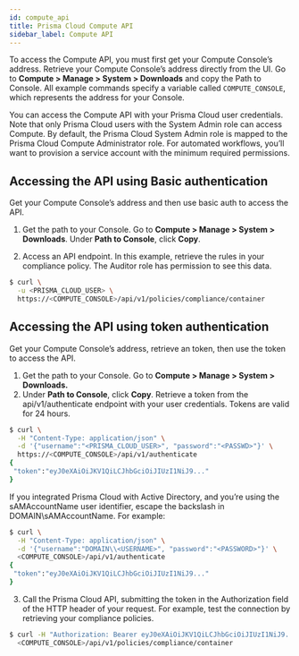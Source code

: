 ```yaml
---
id: compute_api
title: Prisma Cloud Compute API
sidebar_label: Compute API
---
```


To access the Compute API, you must first get your Compute Console’s address. Retrieve your Compute Console’s address directly from the UI. Go to **Compute > Manage > System > Downloads** and copy the Path to Console. All example commands specify a variable called `COMPUTE_CONSOLE`, which represents the address for your Console.

You can access the Compute API with your Prisma Cloud user credentials. Note that only Prisma Cloud users with the System Admin role can access Compute. By default, the Prisma Cloud System Admin role is mapped to the Prisma Cloud Compute Administrator role.
For automated workflows, you’ll want to provision a service account with the minimum required permissions.

## Accessing the API using Basic authentication
Get your Compute Console’s address and then use basic auth to access the API.

1. Get the path to your Console.
Go to **Compute > Manage > System > Downloads**.
Under **Path to Console**, click **Copy**.

2. Access an API endpoint.
In this example, retrieve the rules in your compliance policy. The Auditor role has permission to see this data.
```bash
$ curl \
  -u <PRISMA_CLOUD_USER> \
  https://<COMPUTE_CONSOLE>/api/v1/policies/compliance/container
```

## Accessing the API using token authentication
Get your Compute Console’s address, retrieve an token, then use the token to access the API.
1. Get the path to your Console.
Go to **Compute > Manage > System > Downloads.**
2. Under **Path to Console**, click **Copy**.
Retrieve a token from the api/v1/authenticate endpoint with your user credentials. Tokens are valid for 24 hours.
```bash
$ curl \
  -H "Content-Type: application/json" \
  -d '{"username":"<PRISMA_CLOUD_USER>", "password":"<PASSWD>"}' \
  https://<COMPUTE_CONSOLE>/api/v1/authenticate
{
 "token":"eyJ0eXAiOiJKV1QiLCJhbGciOiJIUzI1NiJ9..."
}
```
If you integrated Prisma Cloud with Active Directory, and you’re using the sAMAccountName user identifier, escape the backslash in DOMAIN\sAMAccountName. For example:
```bash
$ curl \
  -H "Content-Type: application/json" \
  -d '{"username":"DOMAIN\\<USERNAME>", "password":"<PASSWORD>"}' \
  <COMPUTE_CONSOLE>/api/v1/authenticate
{
 "token":"eyJ0eXAiOiJKV1QiLCJhbGciOiJIUzI1NiJ9..."
}
```
3. Call the Prisma Cloud API, submitting the token in the Authorization field of the HTTP header of your request.
For example, test the connection by retrieving your compliance policies.
```bash
$ curl -H "Authorization: Bearer eyJ0eXAiOiJKV1QiLCJhbGciOiJIUzI1NiJ9..." \
  <COMPUTE_CONSOLE>/api/v1/policies/compliance/container
  ```